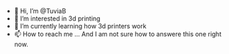 - 👋 Hi, I’m @TuviaB
- 👀 I’m interested in 3d printing
- 🌱 I’m currently learning how 3d printers work
- 📫 How to reach me ... And I am not sure how to answere this one right now.

<!---
TuviaB/TuviaB is a ✨ special ✨ repository because its `README.md` (this file) appears on your GitHub profile.
You can click the Preview link to take a look at your changes.
--->
